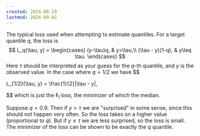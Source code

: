 ```yaml
---
created: 2024-08-29
lastmod: 2024-09-02
---
```

The typical loss used when attempting to estimate quantiles. For a target quantile $q$, the loss is 
$$
L_q(\tau, y) = \begin{cases}
(y-\tau)q, & y>\tau,\\
(\tau - y)(1-q), & y\leq \tau.
\end{cases}
$$
Here $\tau$ should be interpreted as your guess for the $q$-th quantile, and $y$ is the observed value. In the case where $q=1/2$ we have 
$$

L_{1/2}(\tau, y) = \frac{1}{2}|\tau - y|,

$$
which is just the $\ell_1$ loss, the minimizer of which the median. 

Suppose $q=0.9$. Then if $y>\tau$ we are "surprised" in some sense, since this should not happen very often. So the loss takes on a higher value (proportional to $q$). But if $y\leq \tau$ we are less surprised, so the loss is small. The minimizer of the loss can be shown to be exactly the $q$ quantile. 
